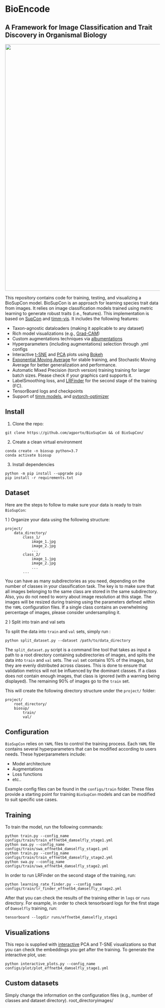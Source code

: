 

# BioEncode
## A Framework for Image Classification and Trait Discovery in Organismal Biology


<p align="center"><img src="https://github.com/agporto/BioSupCon/blob/master/images/logo.png" width="800"></p>


This repository contains code for training, testing, and visualizing a BioSupCon model. BioSupCon is an approach for learning species trait data from images. It relies on image classification models trained using metric learning to generate robust traits (i.e., features). This implementation is based on [SupCon](https://github.com/ivanpanshin/SupCon-Framework) and [timm-vis](https://github.com/novice03/timm-vis). It includes the following features:

- Taxon-agnostic dataloaders (making it applicable to any dataset)
- Rich model visualizations (e.g., [Grad-CAM](https://arxiv.org/abs/1610.02391))
- Custom augmentations techniques via [albumentations](https://github.com/albumentations-team/albumentations)
- Hyperparameters (including augmentations) selection through .yml configs
- Interactive [t-SNE](https://scikit-learn.org/stable/modules/generated/sklearn.manifold.TSNE.html) and [PCA](https://scikit-learn.org/stable/modules/generated/sklearn.decomposition.PCA.html) plots using [Bokeh](https://bokeh.org/)
- [Exponential Moving Average](https://github.com/fadel/pytorch_ema) for stable training, and Stochastic Moving Average for better generalization and performance.
- Automatic Mixed Precision (torch version) training training for larger batch sizes. Please check if your graphics card supports it.
- LabelSmoothing loss, and [LRFinder](https://github.com/davidtvs/pytorch-lr-finder) for the second stage of the training (FC).
- TensorBoard logs and checkpoints
- Support of [timm models](https://github.com/rwightman/pytorch-image-models), and [pytorch-optimizer](https://github.com/jettify/pytorch-optimizer)


## Install

1. Clone the repo:
```
git clone https://github.com/agporto/BioSupCon && cd BioSupCon/
```

2. Create a clean virtual environment 
```
conda create -n biosup python=3.7
conda activate biosup
```
3. Install dependencies
````
python -m pip install --upgrade pip
pip install -r requirements.txt
````
## Dataset

Here are the steps to follow to make sure your data is ready to train `BioSupCon`:

1 ) Organize your data using the following structure:
```
project/
    data_directory/
        class_1/
            image_1.jpg
            image_2.jpg
            ...
        class_2/
            image_1.jpg
            image_2.jpg
            ...
        ...
```
You can have as many subdirectories as you need, depending on the number of classes in your classification task. The key is to make sure that all images belonging to the same class are stored in the same subdirectory. Also, you do not need to worry about image resolution at this stage. The images will be resized during training using the parameters defined within the `YAML` configuration files. If a single class contains an overwhelming percentage of images, please consider undersampling it.

2 ) Split into train and val sets 
 
To split the data into `train` and `val` sets, simply run :

```
python split_dataset.py --dataset /path/to/data_directory

```
The `split_dataset.py` script is a command line tool that takes as input a path to a root directory containing subdirectories of images, and splits the data into `train` and `val` sets. The `val` set contains 10% of the images, but they are evenly distributed across classes. This is done to ensure that validation metrics will not be influenced by the dominant classes. If a class does not contain enough images, that class is ignored (with a warning being displayed). The remaining 90% of images go to the `train` set.

This will create the following directory structure under the `project/` folder:

```
project/
    root_directory/
    biosup/
        train/
        val/
```
## Configuration

`BioSupCon` relies on `YAML` files to control the training process. Each `YAML` file contains several hyperparameters that can be modified according to users needs. These hyperparameters include:

- Model architecture
- Augmentations
- Loss functions
- etc..

Example config files can be found in the `configs/train` folder. These files provide a starting point for training `BioSupCon` models and can be modified to suit specific use cases.


## Training

To train the model, run the following commands:

```
python train.py --config_name configs/train/train_effnetb4_damselfly_stage1.yml
python swa.py --config_name configs/train/swa_effnetb4_damselfly_stage1.yml
python train.py --config_name configs/train/train_effnetb4_damselfly_stage2.yml
python swa.py --config_name configs/train/swa_effnetb4_damselfly_stage2.yml
```

In order to run LRFinder on the second stage of the training, run:
```
python learning_rate_finder.py --config_name configs/train/lr_finder_effnetb4_damselfly_stage2.yml
```

After that you can check the results of the training either in `logs` or `runs` directory. For example, in order to check tensorboard logs for the first stage of `Damselfly` training, run:
```
tensorboard --logdir runs/effnetb4_damselfly_stage1
```
## Visualizations 

This repo is supplied with [interactive](https://bokeh.org/) PCA and T-SNE visualizations so that you can check the embeddings you get after the training. To generate the interactive plot, use:
```
python interactive_plots.py --config_name configs/plot/plot_effnetb4_damselfly_stage1.yml
```

## Custom datasets

Simply change the information on the configuration files (e.g., number of classes and dataset directory).
root_directoryimages/
